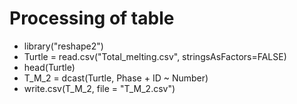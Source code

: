 # Processing of table
- library("reshape2")
- Turtle = read.csv("Total_melting.csv", stringsAsFactors=FALSE)
- head(Turtle)
- T_M_2 = dcast(Turtle, Phase + ID ~ Number)
- write.csv(T_M_2, file = "T_M_2.csv")
